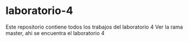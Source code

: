 # laboratorio-4
Este repositorio contiene todos los trabajos del laboratorio 4
Ver la rama master, ahi se encuentra el laboratorio 4
